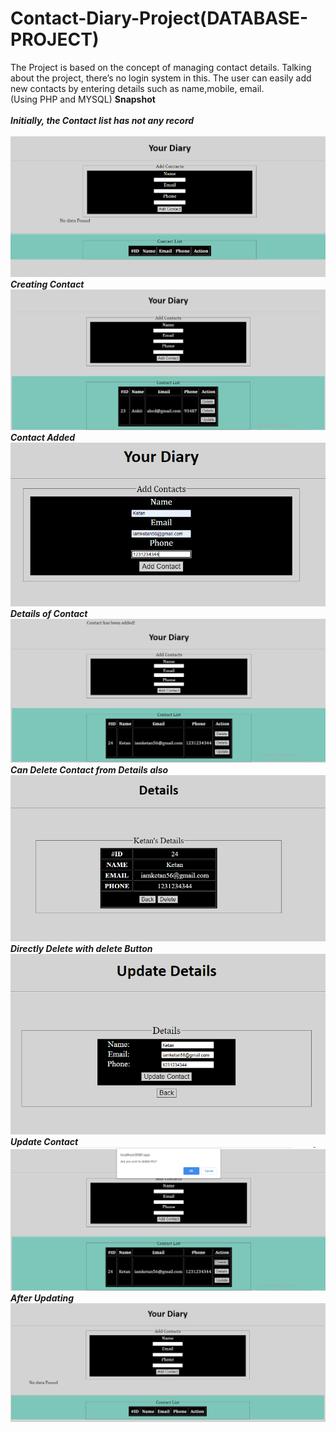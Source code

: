 # Contact-Diary-Project(DATABASE-PROJECT)
 
 The Project is based on the concept of managing contact details. Talking about the project, there’s no login system in this. The user can easily add new contacts by entering details such as name,mobile, email.<br>
 (Using PHP and MYSQL)
<b>Snapshot</b>
<br>
<br>
<b><i>Initially, the Contact list has not any record</b></i><br><br>
![](https://github.com/iamketan56/Contact-Diary-Project-DATABASE-PROJECT/blob/main/new2.PNG)<br>
<b><i>Creating Contact</b></i>
![](https://github.com/iamketan56/Contact-Diary-Project-DATABASE-PROJECT/blob/main/new1.PNG)<br>
<b><i>Contact Added</b></i>
![](https://github.com/iamketan56/Contact-Diary-Project-DATABASE-PROJECT/blob/main/new3.PNG)<br>
<b><i>Details of Contact</b></i>
![](https://github.com/iamketan56/Contact-Diary-Project-DATABASE-PROJECT/blob/main/new4.PNG)<br>
<b><i>Can Delete Contact from Details also</b></i>
![](https://github.com/iamketan56/Contact-Diary-Project-DATABASE-PROJECT/blob/main/new5.PNG)<br>
<b><i>Directly Delete with delete Button</b></i>
![](https://github.com/iamketan56/Contact-Diary-Project-DATABASE-PROJECT/blob/main/new6.PNG)<br>
<b><i>Update Contact</b></i>
![](https://github.com/iamketan56/Contact-Diary-Project-DATABASE-PROJECT/blob/main/new7.PNG)<br>
<b><i>After Updating</b></i>
![](https://github.com/iamketan56/Contact-Diary-Project-DATABASE-PROJECT/blob/main/new8.PNG)<br>

 
